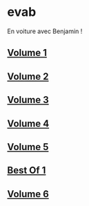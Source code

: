 # evab
En voiture avec Benjamin !

## [Volume 1](evab_vol-1.md)

## [Volume 2](evab_vol-2.md)

## [Volume 3](evab_vol-3.md)

## [Volume 4](evab_vol-4.md)

## [Volume 5](evab_vol-5.md)

## [Best Of 1](evab_bo-1.md)

## [Volume 6](evab_vol-6.md)
